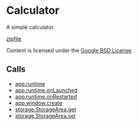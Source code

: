 
Calculator
=======

A simple calculator.

[zipfile](http://developer.chrome.com/extensions/examples/apps/calculator/app.zip)

Content is licensed under the [Google BSD License](http://code.google.com/google_bsd_license.html).

Calls
-----

* [app.runtime](http://developer.chrome.com/extensions/app.runtime.html)
* [app.runtime.onLaunched](http://developer.chrome.com/extensions/app.runtime.html#event-onLaunched)
* [app.runtime.onRestarted](http://developer.chrome.com/extensions/app.runtime.html#event-onRestarted)
* [app.window.create](http://developer.chrome.com/extensions/app.window.html#method-create)
* [storage.StorageArea.get](http://developer.chrome.com/extensions/storage.html#method-StorageArea-get)
* [storage.StorageArea.set](http://developer.chrome.com/extensions/storage.html#method-StorageArea-set)